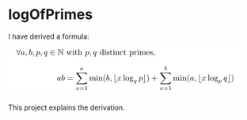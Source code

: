 # logOfPrimes

I have derived a formula:

![Main Result](result.png)

This project explains the derivation.
